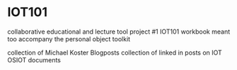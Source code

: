 IOT101
======

collaborative educational and lecture tool
project #1
IOT101 workbook
meant too accompany the personal object toolkit

collection of Michael Koster Blogposts
collection of linked in posts on IOT
OSIOT documents
